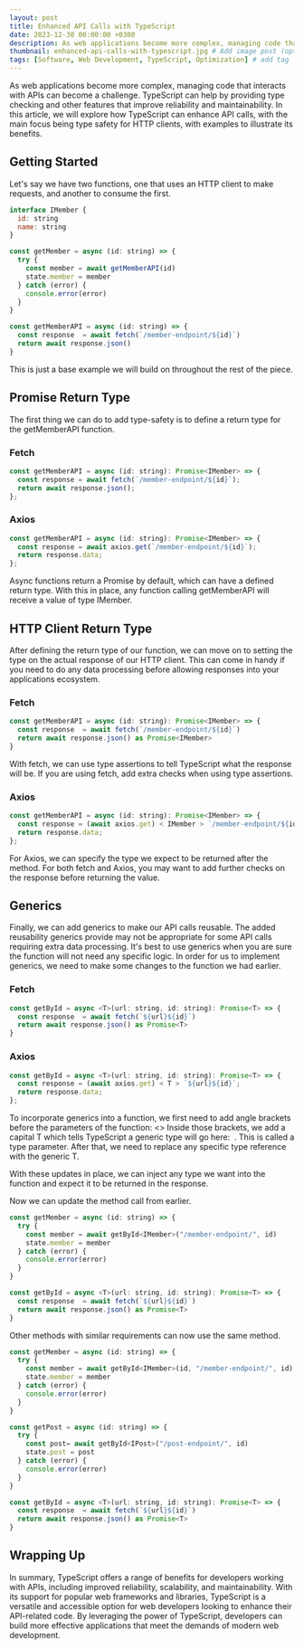 ```yaml
---
layout: post
title: Enhanced API Calls with TypeScript
date: 2023-12-30 00:00:00 +0300
description: As web applications become more complex, managing code that interacts with APIs can become a challenge. TypeScript can help by providing type checking and other features that improve reliability and maintainability.
thumbnail: enhanced-api-calls-with-typescript.jpg # Add image post (optional)
tags: [Software, Web Development, TypeScript, Optimization] # add tag
---
```


As web applications become more complex, managing code that interacts with APIs can become a challenge. TypeScript can help by providing type checking and other features that improve reliability and maintainability. In this article, we will explore how TypeScript can enhance API calls, with the main focus being type safety for HTTP clients, with examples to illustrate its benefits.

## Getting Started

Let's say we have two functions, one that uses an HTTP client to make requests, and another to consume the first.

```javascript
interface IMember {
  id: string
  name: string
}

const getMember = async (id: string) => {
  try {
    const member = await getMemberAPI(id)
    state.member = member
  } catch (error) {
    console.error(error)
  }
}

const getMemberAPI = async (id: string) => {
  const response  = await fetch(`/member-endpoint/${id}`)
  return await response.json()
}
```

This is just a base example we will build on throughout the rest of the piece.

## Promise Return Type

The first thing we can do to add type-safety is to define a return type for the getMemberAPI function.

### Fetch

```javascript
const getMemberAPI = async (id: string): Promise<IMember> => {
  const response = await fetch(`/member-endpoint/${id}`);
  return await response.json();
};
```

### Axios

```javascript
const getMemberAPI = async (id: string): Promise<IMember> => {
  const response = await axios.get(`/member-endpoint/${id}`);
  return response.data;
};
```

Async functions return a Promise by default, which can have a defined return type. With this in place, any function calling getMemberAPI will receive a value of type IMember.

## HTTP Client Return Type

After defining the return type of our function, we can move on to setting the type on the actual response of our HTTP client. This can come in handy if you need to do any data processing before allowing responses into your applications ecosystem.

### Fetch

```javascript
const getMemberAPI = async (id: string): Promise<IMember> => {
  const response  = await fetch(`/member-endpoint/${id}`)
  return await response.json() as Promise<IMember>
}
```

With fetch, we can use type assertions to tell TypeScript what the response will be. If you are using fetch, add extra checks when using type assertions.

### Axios

```javascript
const getMemberAPI = async (id: string): Promise<IMember> => {
  const response = (await axios.get) < IMember > `/member-endpoint/${id}`;
  return response.data;
};
```

For Axios, we can specify the type we expect to be returned after the method.
For both fetch and Axios, you may want to add further checks on the response before returning the value.

## Generics

Finally, we can add generics to make our API calls reusable. The added reusability generics provide may not be appropriate for some API calls requiring extra data processing. It's best to use generics when you are sure the function will not need any specific logic.
In order for us to implement generics, we need to make some changes to the function we had earlier.

### Fetch

```javascript
const getById = async <T>(url: string, id: string): Promise<T> => {
  const response  = await fetch(`${url}${id}`)
  return await response.json() as Promise<T>
}
```

### Axios

```javascript
const getById = async <T>(url: string, id: string): Promise<T> => {
  const response = (await axios.get) < T > `${url}${id}`;
  return response.data;
};
```

To incorporate generics into a function, we first need to add angle brackets before the parameters of the function: <> Inside those brackets, we add a capital T which tells TypeScript a generic type will go here: <T> . This is called a type parameter. After that, we need to replace any specific type reference with the generic T.

With these updates in place, we can inject any type we want into the function and expect it to be returned in the response.

Now we can update the method call from earlier.

```javascript
const getMember = async (id: string) => {
  try {
    const member = await getById<IMember>("/member-endpoint/", id)
    state.member = member
  } catch (error) {
    console.error(error)
  }
}

const getById = async <T>(url: string, id: string): Promise<T> => {
  const response  = await fetch(`${url}${id}`)
  return await response.json() as Promise<T>
}
```

Other methods with similar requirements can now use the same method.

```javascript
const getMember = async (id: string) => {
  try {
    const member = await getById<IMember>(id, "/member-endpoint/", id)
    state.member = member
  } catch (error) {
    console.error(error)
  }
}

const getPost = async (id: string) => {
  try {
    const post= await getById<IPost>("/post-endpoint/", id)
    state.post = post
  } catch (error) {
    console.error(error)
  }
}

const getById = async <T>(url: string, id: string): Promise<T> => {
  const response  = await fetch(`${url}${id}`)
  return await response.json() as Promise<T>
}
```

## Wrapping Up

In summary, TypeScript offers a range of benefits for developers working with APIs, including improved reliability, scalability, and maintainability. With its support for popular web frameworks and libraries, TypeScript is a versatile and accessible option for web developers looking to enhance their API-related code. By leveraging the power of TypeScript, developers can build more effective applications that meet the demands of modern web development.
